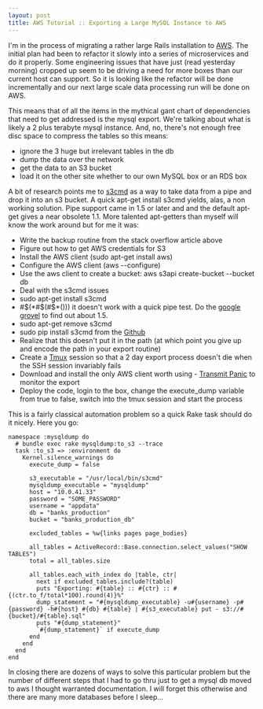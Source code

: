 ```yaml
---
layout: post
title: AWS Tutorial :: Exporting a Large MySQL Instance to AWS
---
```

I'm in the process of migrating a rather large Rails installation to [AWS](http://aws.amazon.com/).  The initial plan had been to refactor it slowly into a series of microservices and do it properly.  Some engineering issues that have just (read yesterday morning) cropped up seem to be driving a need for more boxes than our current host can support.  So it is looking like the refactor will be done incrementally and our next large scale data processing run will be done on AWS. 

This means that of all the items in the mythical gant chart of dependencies that need to get addressed is the mysql export.  We're talking about what is likely a 2 plus terabyte mysql instance.  And, no, there's not enough free disc space to compress the tables so this means:

* ignore the 3 huge but irrelevant tables in the db
* dump the data over the network
* get the data to an S3 bucket
* load it on the other site whether to our own MySQL box or an RDS box

A bit of research points me to [s3cmd](http://serverfault.com/questions/605796/how-to-pipe-a-mysql-dump-to-s3cmd) as a way to take data from a pipe and drop it into an s3 bucket.  A quick apt-get install s3cmd yields, alas, a non working solution.  Pipe support came in 1.5 or later and and the default apt-get gives a near obsolete 1.1.  More talented apt-getters than myself will know the work around but for me it was:

* Write the backup routine from the stack overflow article above
* Figure out how to get AWS credentials for S3
* Install the AWS client (sudo apt-get install aws)
* Configure the AWS client (aws --configure)
* Use the aws client to create a bucket: aws s3api create-bucket --bucket db
* Deal with the s3cmd issues
* sudo apt-get install s3cmd
* #$(*#$(#$*())) it doesn't work with a quick pipe test.  Do the [google grovel](https://github.com/s3tools/s3cmd/issues/270) to find out about 1.5.
* sudo apt-get remove s3cmd
* sudo pip install s3cmd from the [Github](https://github.com/s3tools/s3cmd/blob/master/INSTALL)
* Realize that this doesn't put it in the path (at which point you give up and encode the path in your export routine)
* Create a [Tmux](https://tmux.github.io/) session so that a 2 day export process doesn't die when the SSH session invariably fails
* Download and install the only AWS client worth using - [Transmit Panic](http://panic.com/transmit/) to monitor the export
* Deploy the code, login to the box, change the execute_dump variable from true to false, switch into the tmux session and start the process

This is a fairly classical automation problem so a quick Rake task should do it nicely.  Here you go:

    namespace :mysqldump do
      # bundle exec rake mysqldump:to_s3 --trace
      task :to_s3 => :environment do
        Kernel.silence_warnings do 
          execute_dump = false

          s3_executable = "/usr/local/bin/s3cmd"
          mysqldump_executable = "mysqldump"
          host = "10.0.41.33"
          password = "SOME_PASSWORD"
          username = "appdata"
          db = "banks_production"
          bucket = "banks_production_db"
    
          excluded_tables = %w{links pages page_bodies}
    
          all_tables = ActiveRecord::Base.connection.select_values("SHOW TABLES")
          total = all_tables.size

          all_tables.each_with_index do |table, ctr|
            next if excluded_tables.include?(table)
            puts "Exporting: #{table} :: #{ctr} :: #{(ctr.to_f/total*100).round(4)}%"
            dump_statement = "#{mysqldump_executable} -u#{username} -p#{password} -h#{host} #{db} #{table} | #{s3_executable} put - s3://#{bucket}/#{table}.sql"      
            puts "#{dump_statement}"
            `#{dump_statement}` if execute_dump
          end
        end
      end
    end

In closing there are dozens of ways to solve this particular problem but the number of different steps that I had to go thru just to get a mysql db moved to aws I thought warranted documentation.  I will forget this otherwise and there are many more databases before I sleep...


